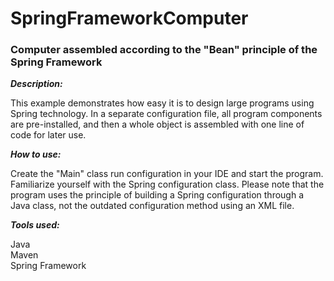 
# SpringFrameworkComputer

### Computer assembled according to the "Bean" principle of the Spring Framework

***Description:***

This example demonstrates how easy it is to design large programs using Spring technology. 
In a separate configuration file, all program components are pre-installed, 
and then a whole object is assembled with one line of code for later use.

***How to use:***

Create the "Main" class run configuration in your IDE and start the program.
Familiarize yourself with the Spring configuration class.
Please note that the program uses the principle of building
a Spring configuration through a Java class,
not the outdated configuration method using an XML file.

***Tools used:***

Java <br/>
Maven <br/>
Spring Framework <br/>
